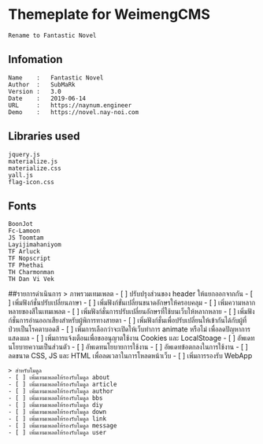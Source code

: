 # Themeplate for WeimengCMS
    Rename to Fantastic Novel

## Infomation
    Name    :   Fantastic Novel
    Author  :   SubMaRk
    Version :   3.0
    Date    :   2019-06-14
    URL     :   https://naynum.engineer
    Demo    :   https://novel.nay-noi.com

## Libraries used
    jquery.js
    materialize.js
    materialize.css
    yall.js
    flag-icon.css

## Fonts
    BoonJot
    Fc-Lamoon
    JS Toomtam
    Layijimahaniyom
    TF Arluck
    TF Nopscript
    TF Phethai
    TH Charmonman
    TH Dan Vi Vek

##รายการดำเนินการ
    > ภาพรวมเทมเพลต
    - [ ] ปรับปรุงส่วนของ header ให้แยกออกจากกัน
    - [ ] เพิ่มฟังก์ชั่นปรับเปลี่ยนภาษา
    - [ ] เพิ่มฟังก์ขั่นเปลี่ยนขนาดอักษรให้ครอบคลุม
    - [ ] เพิ่มความหลากหลายของสีในเทมเพลต
    - [ ] เพิ่มฟังก์ชั่นการปรับเปลี่ยนอักษรที่ใช้บนเว็บให้หลากหลาย
    - [ ] เพิ่มฟังก์ชั่นการอ่านออกเสียงสำหรับผู้พิการทางสายตา
    - [ ] เพิ่มฟังก์ชั่นเพื่อปรับเปลี่ยนให้เข้ากันได้กับผู้ที่ป่วยเป็นโรคตาบอดสี
    - [ ] เพิ่มการเลือกว่าจะเปิดให้เว็บทำการ animate หรือไม่ เพื่อลดปัญหาการแสดงผล
    - [ ] เพิ่มการแจ้งเตือนเพื่อขออนุญาตใช้งาน Cookies และ LocalStoage
    - [ ] อัพเดทนโยบายความเป็นส่วนตัว
    - [ ] อัพเดทนโยบายการใช้งาน
    - [ ] อัพเดทข้อตกลงในการใช้งาน
    - [ ] ลดขนาด CSS, JS และ HTML เพื่อลดเวลาในการโหลดหน้าเว็บ
    - [ ] เพิ่มการรองรับ WebApp

    > สำหรับโมดูล
    - [ ] เพิ่มเทมเพลตให้รองรับโมดูล about
    - [ ] เพิ่มเทมเพลตให้รองรับโมดูล article
    - [ ] เพิ่มเทมเพลตให้รองรับโมดูล author
    - [ ] เพิ่มเทมเพลตให้รองรับโมดูล bbs
    - [ ] เพิ่มเทมเพลตให้รองรับโมดูล diy
    - [ ] เพิ่มเทมเพลตให้รองรับโมดูล down
    - [ ] เพิ่มเทมเพลตให้รองรับโมดูล link
    - [ ] เพิ่มเทมเพลตให้รองรับโมดูล message
    - [ ] เพิ่มเทมเพลตให้รองรับโมดูล user
